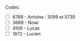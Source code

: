 Codes:
- [ ] 6768 - Antoine : 3099 et 5739
- [ ] 3689 - Nowi
- [ ] 4106 - Lucas
- [ ] 1872 - Lucien
